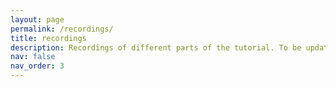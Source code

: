 ```yaml
---
layout: page
permalink: /recordings/
title: recordings
description: Recordings of different parts of the tutorial. To be updated.
nav: false
nav_order: 3
---
```

